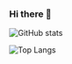 ### Hi there 👋

<!--  ![visitors](https://visitor-badge.laobi.icu/badge?page_id=joao8545.joao8545) -->

![GitHub stats](https://github-readme-stats.vercel.app/api?username=joao8545&show_icons=true&theme=chartreuse-dark)

![Top Langs](https://github-readme-stats.vercel.app/api/top-langs/?username=joao8545&theme=chartreuse-dark&layout=compact)


<!--
**joao8545/joao8545** is a ✨ _special_ ✨ repository because its `README.md` (this file) appears on your GitHub profile.

Here are some ideas to get you started:

- 🔭 I’m currently working on ...
- 🌱 I’m currently learning ...
- 👯 I’m looking to collaborate on ...
- 🤔 I’m looking for help with ...
- 💬 Ask me about ...
- 📫 How to reach me: ...
- 😄 Pronouns: ...
- ⚡ Fun fact: ...
-->
